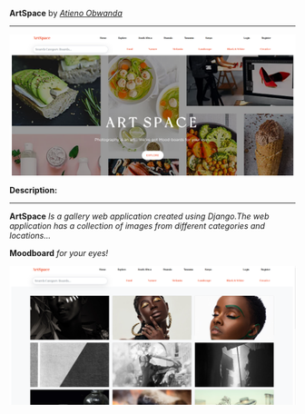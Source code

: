 **ArtSpace** by *[Atieno Obwanda](https://github.com/AtienoObwanda)* 
****
![Alt text](/projectScreenshot/landing.png?raw=true "Optional Title")

**Description:**
****
**ArtSpace** *Is a gallery web application created using Django.The web application has a collection of images from different categories and locations...* </br> 

**Moodboard** *for your eyes!*
<!-- Screenshots -->
![Alt text](/projectScreenshot/mood.png?raw=true "Optional Title")

